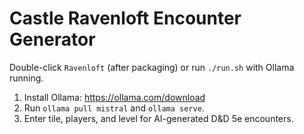 # Castle Ravenloft Encounter Generator
Double-click `Ravenloft` (after packaging) or run `./run.sh` with Ollama running.
1. Install Ollama: https://ollama.com/download
2. Run `ollama pull mistral` and `ollama serve`.
3. Enter tile, players, and level for AI-generated D&D 5e encounters.
